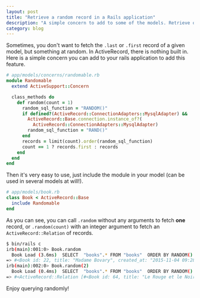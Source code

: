 ```yaml
---
layout: post
title: "Retrieve a random record in a Rails application"
description: "A simple concern to add to some of the models. Retrieve one or several random records"
category: blog
---
```


Sometimes, you don't want to fetch the `.last` or `.first` record of a given model,
but something at random. In ActiveRecord, there is nothing built in. Here is a simple
concern you can add to your rails application to add this feature.

```ruby
# app/models/concerns/randomable.rb
module Randomable
  extend ActiveSupport::Concern

  class_methods do
    def random(count = 1)
      random_sql_function = "RANDOM()"
      if defined?(ActiveRecord::ConnectionAdapters::MysqlAdapter) &&
        ActiveRecord::Base.connection.instance_of?(
          ActiveRecord::ConnectionAdapters::MysqlAdapter)
        random_sql_function = "RAND()"
      end
      records = limit(count).order(random_sql_function)
      count == 1 ? records.first : records
    end
  end
end
```

Then it's very easy to use, just include the module in your model (can be used
in several models at will!).

```ruby
# app/models/book.rb
class Book < ActiveRecord::Base
  include Randomable
end
```

As you can see, you can call `.random` without any arguments to fetch **one**
record, or `.random(count)` with an integer argument to fetch an `ActiveRecord::Relation`
of records.

```bash
$ bin/rails c
irb(main):001:0> Book.random
  Book Load (3.6ms)  SELECT  "books".* FROM "books"  ORDER BY RANDOM() LIMIT 1
=> #<Book id: 22, title: "Madame Bovary", created_at: "2015-11-04 09:28:32", updated_at: "2015-11-04 09:28:32">
irb(main):002:0> Book.random(2)
  Book Load (0.4ms)  SELECT  "books".* FROM "books"  ORDER BY RANDOM() LIMIT 2
=> #<ActiveRecord::Relation [#<Book id: 64, title: "Le Rouge et le Noir", created_at: "2015-11-04 09:28:32", updated_at: "2015-11-04 09:28:32">, #<Book id: 88, title: "L'Assomoir", created_at: "2015-11-04 09:28:32", updated_at: "2015-11-04 09:28:32">]>
```

Enjoy querying randomly!

